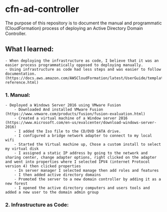 # cfn-ad-controller
The purpose of this repository is to document the manual and programmatic (CloudFormation) process of deploying an Active Directory Domain Controller.

## What I learned: 
    - When deploying the infrastructure as code, I believe that it was an easier process programmatically opposed to deploying manually. 
    - Using infrastructure as code had less steps and was easier to follow documentation. (https://docs.aws.amazon.com/AWSCloudFormation/latest/UserGuide/template-reference.html)

### 1. Manual:
    - Deployed a Windows Server 2016 using VMware Fusion
        - Downloaded And installed VMware Fusion (https://www.vmware.com/products/fusion/fusion-evaluation.html)
        - Created a virtual machine of a Window server 2016 (https://www.microsoft.com/en-us/evalcenter/download-windows-server-2016)
        - I added the Iso file to the CD/DVD SATA drive. 
        - I configured a bridge network adapter to connect to my local wifi
        - Started the Virtual machine up, Chose a custom install to select my virtual disk
        - I assigned a static IP address by going to the network and sharing center, change adapter options, right clicked on the adapter and went into properties where I selected IPV4 (internet Protocol version 4) then clicked properties
        - In server manager I selected manage then add roles and features
        - I then added active directory domains
        - Promoted the server to a new domain controller by adding it as a new forest
        - I opened the active directory computers and users tools and added a new user to the domain admin group

### 2. Infrastructure as Code:

        







